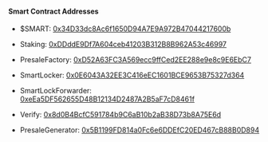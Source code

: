 #### Smart Contract Addresses

- $SMART: [0x34D33dc8Ac6f1650D94A7E9A972B47044217600b](https://ftmscan.com/address/0x34D33dc8Ac6f1650D94A7E9A972B47044217600b)

- Staking:  [0xDDddE9Df7A604ceb41203B312B8B962A53c46997](https://ftmscan.com/address/0xDDddE9Df7A604ceb41203B312B8B962A53c46997)

- PresaleFactory: [0xD52A63FC3A569ecc9ffCed2EE288e9e8c9E6EbC7](https://ftmscan.com/address/0xD52A63FC3A569ecc9ffCed2EE288e9e8c9E6EbC7)

- SmartLocker: [0x0E6043A32EE3C416eEC1601BCE9653B75327d364](https://ftmscan.com/address/0x0E6043A32EE3C416eEC1601BCE9653B75327d364)

- SmartLockForwarder: [0xeEa5DF562655D48B12134D2487A2B5aF7cD8461f](https://ftmscan.com/address/0xeEa5DF562655D48B12134D2487A2B5aF7cD8461f)

- Verify: [0x8d0B4BcfC591784b9C6aB10b2aB38D73b8A75E6d](https://ftmscan.com/address/0x8d0B4BcfC591784b9C6aB10b2aB38D73b8A75E6d)

- PresaleGenerator: [0x5B1199FD814a0Fc6e6DDEfC20ED467cB88B0D894](https://ftmscan.com/address/0x13E212C71617804c4fD953BacB91ae774B383Ea2)
